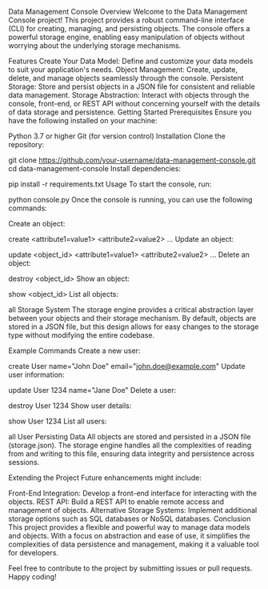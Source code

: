 Data Management Console
Overview
Welcome to the Data Management Console project! This project provides a robust command-line interface (CLI) for creating, managing, and persisting objects. The console offers a powerful storage engine, enabling easy manipulation of objects without worrying about the underlying storage mechanisms.

Features
Create Your Data Model: Define and customize your data models to suit your application's needs.
Object Management: Create, update, delete, and manage objects seamlessly through the console.
Persistent Storage: Store and persist objects in a JSON file for consistent and reliable data management.
Storage Abstraction: Interact with objects through the console, front-end, or REST API without concerning yourself with the details of data storage and persistence.
Getting Started
Prerequisites
Ensure you have the following installed on your machine:

Python 3.7 or higher
Git (for version control)
Installation
Clone the repository:

git clone https://github.com/your-username/data-management-console.git
cd data-management-console
Install dependencies:

pip install -r requirements.txt
Usage
To start the console, run:

python console.py
Once the console is running, you can use the following commands:

Create an object:

create <ObjectName> <attribute1=value1> <attribute2=value2> ...
Update an object:

update <ObjectName> <object_id> <attribute1=value1> <attribute2=value2> ...
Delete an object:

destroy <ObjectName> <object_id>
Show an object:

show <ObjectName> <object_id>
List all objects:

all <ObjectName>
Storage System
The storage engine provides a critical abstraction layer between your objects and their storage mechanism. By default, objects are stored in a JSON file, but this design allows for easy changes to the storage type without modifying the entire codebase.

Example Commands
Create a new user:

create User name="John Doe" email="john.doe@example.com"
Update user information:

update User 1234 name="Jane Doe"
Delete a user:

destroy User 1234
Show user details:

show User 1234
List all users:

all User
Persisting Data
All objects are stored and persisted in a JSON file (storage.json). The storage engine handles all the complexities of reading from and writing to this file, ensuring data integrity and persistence across sessions.

Extending the Project
Future enhancements might include:

Front-End Integration: Develop a front-end interface for interacting with the objects.
REST API: Build a REST API to enable remote access and management of objects.
Alternative Storage Systems: Implement additional storage options such as SQL databases or NoSQL databases.
Conclusion
This project provides a flexible and powerful way to manage data models and objects. With a focus on abstraction and ease of use, it simplifies the complexities of data persistence and management, making it a valuable tool for developers.

Feel free to contribute to the project by submitting issues or pull requests. Happy coding!
